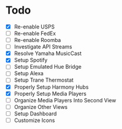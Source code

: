 # Todo


- [x] Re-enable USPS
- [ ] Re-enable FedEx
- [ ] Re-enable Roomba
- [ ] Investigate API Streams
- [x] Resolve Yamaha MusicCast
- [x] Setup Spotify
- [ ] Setup Emulated Hue Bridge
- [ ] Setup Alexa
- [ ] Setup Trane Thermostat
- [x] Properly Setup Harmony Hubs
- [x] Properly Setup Media Players
- [ ] Organize Media Players Into Second View
- [ ] Organize Other Views
- [ ] Setup Dashboard
- [ ] Customize Icons
